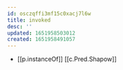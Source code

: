 ```yaml
---
id: osczqffi3mf15c0xacj7l6w
title: invoked
desc: ''
updated: 1651958503012
created: 1651958491057
---
```



- [[p.instanceOf]] [[c.Pred.Shapow]]
